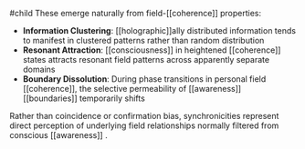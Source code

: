 #child 
These emerge naturally from field-[[coherence]] properties:

- **Information Clustering**: [[holographic]]ally distributed information tends to manifest in clustered patterns rather than random distribution
- **Resonant Attraction**: [[consciousness]]  in heightened [[coherence]] states attracts resonant field patterns across apparently separate domains
- **Boundary Dissolution**: During phase transitions in personal field [[coherence]], the selective permeability of [[awareness]]  [[boundaries]]  temporarily shifts

Rather than coincidence or confirmation bias, synchronicities represent direct perception of underlying field relationships normally filtered from conscious [[awareness]] .